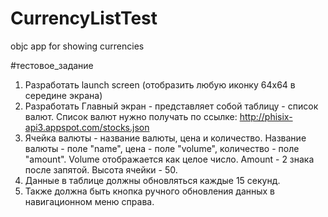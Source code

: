 # CurrencyListTest
objc app for showing currencies


#тестовое_задание 

1. Разработать launch screen (отобразить любую иконку 64x64 в середине экрана)
2. Разработать Главный экран - представляет собой таблицу - список валют. Список валют нужно получать по ссылке: http://phisix-api3.appspot.com/stocks.json
3. Ячейка валюты - название валюты, цена и количество. Название валюты - поле "name", цена - поле "volume", количество - поле "amount". Volume отображается как целое число. Amount - 2 знака после запятой. Высота ячейки - 50.
4. Данные в таблице должны обновляться каждые 15 секунд.
5. Также должна быть кнопка ручного обновления данных в навигационном меню справа.
